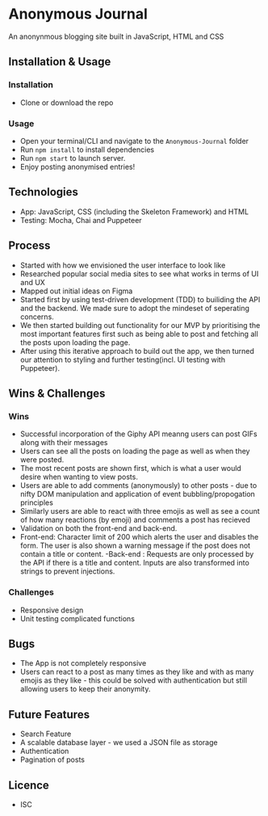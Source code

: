 # Anonymous Journal

An anonynmous blogging site built in JavaScript, HTML and CSS

## Installation & Usage

### Installation

- Clone or download the repo

### Usage

- Open your terminal/CLI and navigate to the `Anonymous-Journal` folder
- Run `npm install` to install dependencies
- Run `npm start` to launch server.
- Enjoy posting anonymised entries!

## Technologies

- App: JavaScript, CSS (including the Skeleton Framework) and HTML
- Testing: Mocha, Chai and Puppeteer

## Process

- Started with how we envisioned the user interface to look like
- Researched popular social media sites to see what works in terms of UI and UX
- Mapped out initial ideas on Figma
- Started first by using test-driven development (TDD) to builiding the API and the backend. We made sure to adopt the mindeset of seperating concerns.
- We then started building out functionality for our MVP by prioritising the most important features first such as being able to post and fetching all the posts upon loading the page.
- After using this iterative approach to build out the app, we then turned our attention to styling and further testing(incl. UI testing with Puppeteer).


## Wins & Challenges

### Wins
- Successful incorporation of the Giphy API meanng users can post GIFs along with their messages
- Users can see all the posts on loading the page as well as when they were posted.
- The most recent posts are shown first, which is what a user would desire when wanting to view posts.
- Users are able to add comments (anonymously) to other posts - due to nifty DOM manipulation and application of event bubbling/propogation principles
- Similarly users are able to react with three emojis as well as see a count of how many reactions (by emoji) and comments a post has recieved
- Validation on both the front-end and back-end.
- Front-end: Character limit of 200 which alerts the user and disables the form. The user is also shown a warning message if the post does not contain a title or content.
-Back-end : Requests are only processed by the API if there is a title and content. Inputs are also transformed into strings to prevent injections.

### Challenges

- Responsive design 
- Unit testing complicated functions

## Bugs

- The App is not completely responsive
- Users can react to a post as many times as they like and with as many emojis as they like - this could be solved with authentication but still allowing users to keep their anonymity.

## Future Features

- Search Feature
- A scalable database layer - we used a JSON file as storage
- Authentication
- Pagination of posts 

## Licence

- ISC


